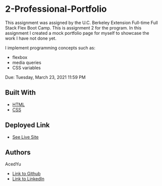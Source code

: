 # 2-Professional-Portfolio
This assignment was assigned by the U.C. Berkeley Extension Full-time Full Stack Flex Boot Camp.
This is assignment 2 for the program. In this assignment I created a mock portfolio page for myself to showcase the work I have not done yet.

I implement programming concepts such as:
- flexbox
- media queries
- CSS variables

Due: Tuesday, March 23, 2021 11:59 PM

## Built With

* [HTML](https://developer.mozilla.org/en-US/docs/Web/HTML)
* [CSS](https://developer.mozilla.org/en-US/docs/Web/CSS)

## Deployed Link

* [See Live Site](https://acedyu.github.io/twiddler-jquery/)

## Authors
AcedYu
- [Link to Github](https://github.com/AcedYu)
- [Link to LinkedIn](https://www.linkedin.com/in/alex-yu-3712811b9/)

